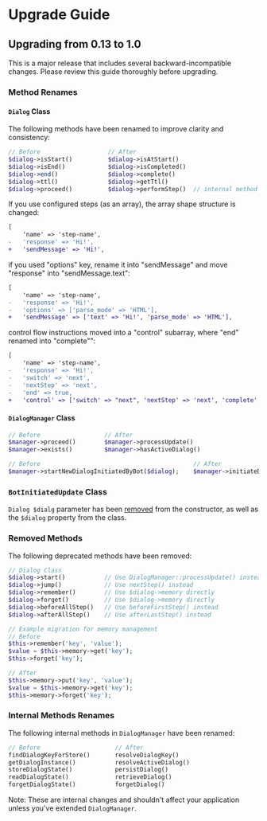 # Upgrade Guide

## Upgrading from 0.13 to 1.0

This is a major release that includes several backward-incompatible changes. Please review this guide thoroughly before upgrading.

### Method Renames

#### `Dialog` Class

The following methods have been renamed to improve clarity and consistency:

```php
// Before                   // After
$dialog->isStart()          $dialog->isAtStart()
$dialog->isEnd()            $dialog->isCompleted()
$dialog->end()              $dialog->complete()
$dialog->ttl()              $dialog->getTtl()
$dialog->proceed()          $dialog->performStep()  // internal method
```

If you use configured steps (as an array), the array shape structure is changed:
```diff
[
    'name' => 'step-name',
-   'response' => 'Hi!',
+   'sendMessage' => 'Hi!',
````

if you used "options" key, rename it into "sendMessage" and move "response" into "sendMessage.text":
```diff
[
    'name' => 'step-name',
-   'response' => 'Hi!',
-   'options' => ['parse_mode' => 'HTML'],
+   'sendMessage' => ['text' => 'Hi!', 'parse_mode' => 'HTML'],
```

control flow instructions moved into a "control" subarray, where "end" renamed into "complete"":
```diff
[
    'name' => 'step-name',
-   'response' => 'Hi!',
-   'switch' => 'next',
-   'nextStep' => 'next',
-   'end' => true,
+   'control' => ['switch' => "next", 'nextStep' => 'next', 'complete' => true],
```

#### `DialogManager` Class

```php
// Before                  // After
$manager->proceed()        $manager->processUpdate()
$manager->exists()         $manager->hasActiveDialog()
```

```php
// Before                                           // After
$manager->startNewDialogInitiatedByBot($dialog);    $manager->initiateDialog($dialog);
```

### `BotInitiatedUpdate` Class

`Dialog $dialg` parameter has been [removed](83e901d0) from the constructor, as well as the `$dialog` property from the class.

### Removed Methods

The following deprecated methods have been removed:

```php
// Dialog Class
$dialog->start()           // Use DialogManager::processUpdate() instead
$dialog->jump()            // Use nextStep() instead
$dialog->remember()        // Use $dialog->memory directly
$dialog->forget()          // Use $dialog->memory directly
$dialog->beforeAllStep()   // Use beforeFirstStep() instead
$dialog->afterAllStep()    // Use afterLastStep() instead

// Example migration for memory management
// Before
$this->remember('key', 'value');
$value = $this->memory->get('key');
$this->forget('key');

// After
$this->memory->put('key', 'value');
$value = $this->memory->get('key');
$this->memory->forget('key');
```

### Internal Methods Renames

The following internal methods in `DialogManager` have been renamed:

```php
// Before                     // After
findDialogKeyForStore()       resolveDialogKey()
getDialogInstance()           resolveActiveDialog()
storeDialogState()            persistDialog()
readDialogState()             retrieveDialog()
forgetDialogState()           forgetDialog()
```

Note: These are internal changes and shouldn't affect your application unless you've extended `DialogManager`.
